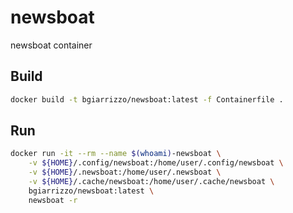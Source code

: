 # newsboat

newsboat container

## Build

```bash
docker build -t bgiarrizzo/newsboat:latest -f Containerfile .
```

## Run

```bash
docker run -it --rm --name $(whoami)-newsboat \
    -v ${HOME}/.config/newsboat:/home/user/.config/newsboat \
    -v ${HOME}/.newsboat:/home/user/.newsboat \
    -v ${HOME}/.cache/newsboat:/home/user/.cache/newsboat \
    bgiarrizzo/newsboat:latest \
    newsboat -r
```